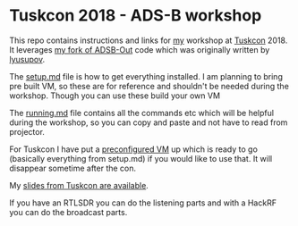 # Tuskcon 2018 - ADS-B workshop
This repo contains instructions and links for [my](https://twitter.com/nzkarit) workshop at [Tuskcon](http://tuskcon.org/#program) 2018. It leverages [my fork of ADSB-Out](https://github.com/nzkarit/ADSB-Out) code which was originally written by [lyusupov](https://github.com/lyusupov/ADSB-Out).

The [setup.md](https://github.com/nzkarit/tuskcon-2018-vm/blob/master/setup.md) file is how to get everything installed. I am planning to bring pre built VM, so these are for reference and shouldn't be needed during the workshop. Though you can use these build your own VM

The [running.md](https://github.com/nzkarit/tuskcon-2018-vm/blob/master/running.md) file contains all the commands etc which will be helpful during the workshop, so you can copy and paste and not have to read from projector.

For Tuskcon I have put a [preconfigured VM](https://drive.google.com/file/d/1oIs01Pma_5cCD2O2yjfDhq82-Qgdy432/view?usp=sharing) up which is ready to go (basically everything from setup.md) if you would like to use that. It will disappear sometime after the con.

My [slides from Tuskcon are available](https://zxsecurity.co.nz/presentations/201805_TuskCon-ZXSecurity-ADSBSDRWorkshop.pdf).

If you have an RTLSDR you can do the listening parts and with a HackRF you can do the broadcast parts.
